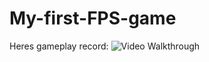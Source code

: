 # My-first-FPS-game

Heres gameplay record:
<img src='show_gameplay.gif' title='Gameplay Walkthrough' width='' alt='Video Walkthrough' />
